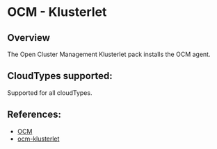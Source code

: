 # OCM - Klusterlet

## Overview
The Open Cluster Management Klusterlet pack installs the OCM agent.

## CloudTypes supported:
Supported for all cloudTypes.

## References:
* [OCM](https://open-cluster-management.io/)
* [ocm-klusterlet](https://github.com/open-cluster-management-io/ocm/tree/v0.13.2/deploy/klusterlet)
